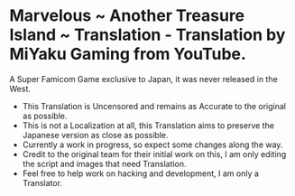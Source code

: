 # Marvelous ~ Another Treasure Island ~ Translation - Translation by MiYaku Gaming from YouTube.
A Super Famicom Game exclusive to Japan, it was never released in the West.

- This Translation is Uncensored and remains as Accurate to the original as possible.
- This is not a Localization at all, this Translation aims to preserve the Japanese version as close as possible.
- Currently a work in progress, so expect some changes along the way.
- Credit to the original team for their initial work on this, I am only editing the script and images that need Translation.
- Feel free to help work on hacking and development, I am only a Translator.
